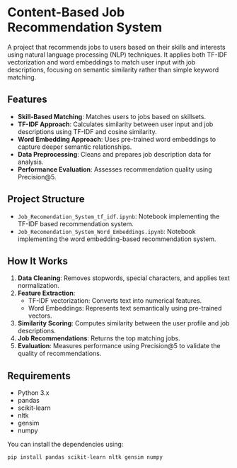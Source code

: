 # Content-Based Job Recommendation System

A project that recommends jobs to users based on their skills and interests using natural language processing (NLP) techniques. It applies both TF-IDF vectorization and word embeddings to match user input with job descriptions, focusing on semantic similarity rather than simple keyword matching.

## Features

- **Skill-Based Matching**: Matches users to jobs based on skillsets.
- **TF-IDF Approach**: Calculates similarity between user input and job descriptions using TF-IDF and cosine similarity.
- **Word Embedding Approach**: Uses pre-trained word embeddings to capture deeper semantic relationships.
- **Data Preprocessing**: Cleans and prepares job description data for analysis.
- **Performance Evaluation**: Assesses recommendation quality using Precision@5.

## Project Structure

- `Job_Recomendation_System_tf_idf.ipynb`: Notebook implementing the TF-IDF based recommendation system.
- `Job_Recomendation_System_Word_Embeddings.ipynb`: Notebook implementing the word embedding-based recommendation system.

## How It Works

1. **Data Cleaning**: Removes stopwords, special characters, and applies text normalization.
2. **Feature Extraction**:
   - TF-IDF vectorization: Converts text into numerical features.
   - Word Embeddings: Represents text semantically using pre-trained vectors.
3. **Similarity Scoring**: Computes similarity between the user profile and job descriptions.
4. **Job Recommendations**: Returns the top matching jobs.
5. **Evaluation**: Measures performance using Precision@5 to validate the quality of recommendations.

## Requirements

- Python 3.x
- pandas
- scikit-learn
- nltk
- gensim
- numpy

You can install the dependencies using:

```bash
pip install pandas scikit-learn nltk gensim numpy
